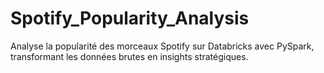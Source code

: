 # Spotify_Popularity_Analysis
Analyse la popularité des morceaux Spotify sur Databricks avec PySpark, transformant les données brutes en insights stratégiques.
